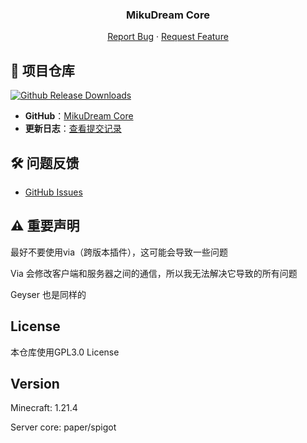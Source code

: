<h3 align="center">MikuDream Core</h3>

  <p align="center">
    <a href="https://github.com/oneachina/Redstone/issues">Report Bug</a>
    ·
    <a href="https://github.com/oneachina/Redstone/issues">Request Feature</a>
  </p>

## 📂 项目仓库
[![Github Release Downloads](https://img.shields.io/github/downloads/oneachina/MikuDreamCore/total?label=Github%20Release%20Downloads&style=flat-square)](https://github.com/oneachina/MikuDreamCore/releases)
- **GitHub**：[MikuDream Core](https://github.com/oneachina/MikuDreamCore)
- **更新日志**：[查看提交记录](https://github.com/oneachina/MikuDreamCore/commits/main)

## 🛠 问题反馈
- [GitHub Issues](https://github.com/oneachina/MikuDreamCore/issues)

## ⚠️ 重要声明
最好不要使用via（跨版本插件），这可能会导致一些问题

Via 会修改客户端和服务器之间的通信，所以我无法解决它导致的所有问题

Geyser 也是同样的

## License

本仓库使用GPL3.0 License

## Version
Minecraft: 1.21.4

Server core: paper/spigot

